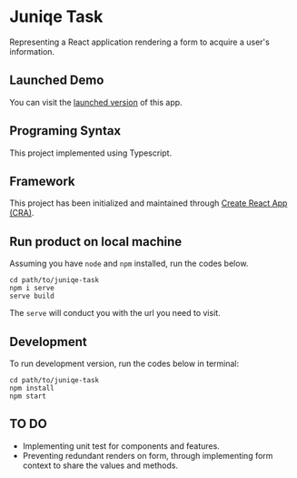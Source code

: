 # Juniqe Task
Representing a React application rendering a form to acquire a user's information.

## Launched Demo
You can visit the [launched version](https://juniqe-assignment.vercel.app/) of this app.

## Programing Syntax
This project implemented using Typescript.

## Framework
This project has been initialized and maintained through [Create React App (CRA)](https://github.com/facebook/create-react-app).

## Run product on local machine
Assuming you have `node` and `npm` installed, run the codes below.

```
cd path/to/juniqe-task
npm i serve
serve build
```

The `serve` will conduct you with the url you need to visit.

## Development
To run development version, run the codes below in terminal:

```
cd path/to/juniqe-task
npm install
npm start
```

## TO DO
 * Implementing unit test for components and features.
 * Preventing redundant renders on form, through implementing form context to share the values and methods.
